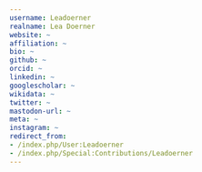 ```yaml
---
username: Leadoerner
realname: Lea Doerner
website: ~
affiliation: ~
bio: ~
github: ~
orcid: ~
linkedin: ~
googlescholar: ~
wikidata: ~
twitter: ~
mastodon-url: ~
meta: ~
instagram: ~
redirect_from:
- /index.php/User:Leadoerner
- /index.php/Special:Contributions/Leadoerner
---
```

